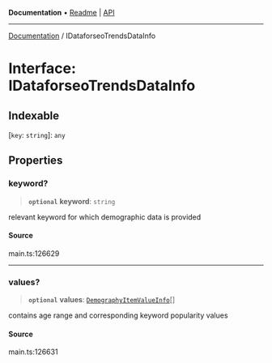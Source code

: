 **Documentation** • [Readme](../README.md) \| [API](../globals.md)

***

[Documentation](../README.md) / IDataforseoTrendsDataInfo

# Interface: IDataforseoTrendsDataInfo

## Indexable

 \[`key`: `string`\]: `any`

## Properties

### keyword?

> **`optional`** **keyword**: `string`

relevant keyword for which demographic data is provided

#### Source

main.ts:126629

***

### values?

> **`optional`** **values**: [`DemographyItemValueInfo`](../classes/DemographyItemValueInfo.md)[]

contains age range and corresponding keyword popularity values

#### Source

main.ts:126631
